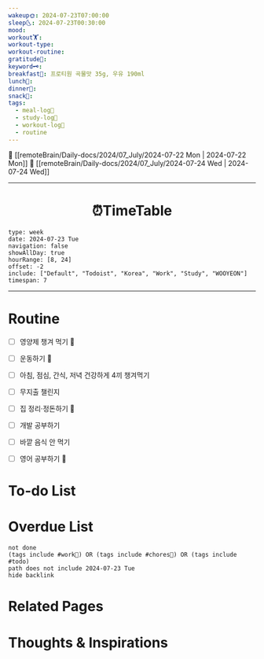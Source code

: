 ```yaml
---
wakeup🌞: 2024-07-23T07:00:00
sleep🌜: 2024-07-23T00:30:00
mood: 
workout🏋️: 
workout-type: 
workout-routine: 
gratitude🙏: 
keyword🗝️: 
breakfast🍳: 프로티원 곡물맛 35g, 우유 190ml
lunch🍚: 
dinner🥗: 
snack🍬: 
tags:
  - meal-log📝
  - study-log📓
  - workout-log💪
  - routine
---
```


🔺 [[remoteBrain/Daily-docs/2024/07_July/2024-07-22 Mon | 2024-07-22 Mon]]
🔻 [[remoteBrain/Daily-docs/2024/07_July/2024-07-24 Wed | 2024-07-24 Wed]]
___
<h1> <center>⏰TimeTable </center> </h1>

```gEvent
type: week
date: 2024-07-23 Tue
navigation: false
showAllDay: true
hourRange: [8, 24]
offset: -2
include: ["Default", "Todoist", "Korea", "Work", "Study", "WOOYEON"]
timespan: 7
```

--- 


# Routine 

- [ ] 영양제 챙겨 먹기 🔼 
- [ ] 운동하기 🔼
- [ ] 아침, 점심, 간식, 저녁 건강하게 4끼 챙겨먹기
- [ ] 무지출 챌린지 
- [ ] 집 정리·정돈하기 🔼
- [ ] 개발 공부하기
- [ ] 바깥 음식 안 먹기 
- [ ] 영어 공부하기 🔼 


# To-do List


# Overdue List
```tasks
not done
(tags include #work💼) OR (tags include #chores🧺) OR (tags include #todo)
path does not include 2024-07-23 Tue
hide backlink
```

# Related Pages



# Thoughts & Inspirations

